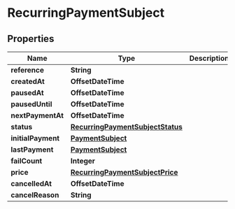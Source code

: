 

# RecurringPaymentSubject


## Properties

| Name | Type | Description | Notes |
|------------ | ------------- | ------------- | -------------|
|**reference** | **String** |  |  [optional] |
|**createdAt** | **OffsetDateTime** |  |  [optional] |
|**pausedAt** | **OffsetDateTime** |  |  [optional] |
|**pausedUntil** | **OffsetDateTime** |  |  [optional] |
|**nextPaymentAt** | **OffsetDateTime** |  |  [optional] |
|**status** | [**RecurringPaymentSubjectStatus**](RecurringPaymentSubjectStatus.md) |  |  [optional] |
|**initialPayment** | [**PaymentSubject**](PaymentSubject.md) |  |  [optional] |
|**lastPayment** | [**PaymentSubject**](PaymentSubject.md) |  |  [optional] |
|**failCount** | **Integer** |  |  [optional] |
|**price** | [**RecurringPaymentSubjectPrice**](RecurringPaymentSubjectPrice.md) |  |  [optional] |
|**cancelledAt** | **OffsetDateTime** |  |  [optional] |
|**cancelReason** | **String** |  |  [optional] |



